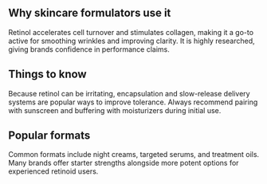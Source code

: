 ## Why skincare formulators use it
Retinol accelerates cell turnover and stimulates collagen, making it a go-to active for smoothing wrinkles and improving clarity. It is highly researched, giving brands confidence in performance claims.

## Things to know
Because retinol can be irritating, encapsulation and slow-release delivery systems are popular ways to improve tolerance. Always recommend pairing with sunscreen and buffering with moisturizers during initial use.

## Popular formats
Common formats include night creams, targeted serums, and treatment oils. Many brands offer starter strengths alongside more potent options for experienced retinoid users.
